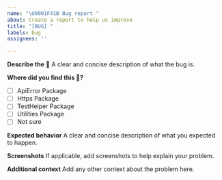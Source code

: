 ```yaml
---
name: "\U0001F41B Bug report "
about: Create a report to help us improve
title: "[BUG] "
labels: bug
assignees: ''

---
```


**Describe the** 🐛
A clear and concise description of what the bug is.

**Where did you find this 🐛?**
 - [ ] ApiError Package 
 - [ ] Https Package
 - [ ] TestHelper Package
 - [ ] Utilities Package
 - [ ] Not sure

**Expected behavior**
A clear and concise description of what you expected to happen.

**Screenshots**
If applicable, add screenshots to help explain your problem.

**Additional context**
Add any other context about the problem here.
